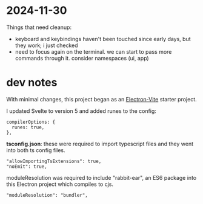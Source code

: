 # 2024-11-30

Things that need cleanup:

- keyboard and keybindings haven't been touched since early days, but they work; i just checked
- need to focus again on the terminal. we can start to pass more commands through it. consider namespaces (ui, app)

# dev notes

With minimal changes, this project began as an [Electron-Vite](https://electron-vite.org/guide/) starter project.

I updated Svelte to version 5 and added runes to the config:

```
compilerOptions: {
  runes: true,
},
```

**tsconfig.json**: these were required to import typescript files and they went into both ts config files.

```
"allowImportingTsExtensions": true,
"noEmit": true,
```

moduleResolution was required to include "rabbit-ear", an ES6 package into this Electron project which compiles to cjs.

```
"moduleResolution": "bundler",
```

